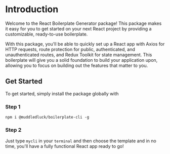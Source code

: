 # Introduction

Welcome to the React Boilerplate Generator package! This package makes it easy for you to get started on your next React project by providing a customizable, ready-to-use boilerplate.

With this package, you'll be able to quickly set up a React app with Axios for HTTP requests, route protection for public, authenticated, and unauthenticated routes, and Redux Toolkit for state management. This boilerplate will give you a solid foundation to build your application upon, allowing you to focus on building out the features that matter to you.

## Get Started

To get started, simply install the package globally with

### Step 1
`npm i @muddledluck/boilerplate-cli -g`

### Step 2
Just type `mycli` in your `terminal` and then choose the template and in no time, you'll have a fully functional React app ready to go!
